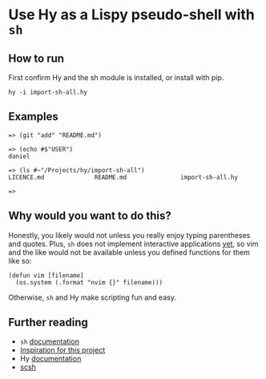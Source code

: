 # Use Hy as a Lispy pseudo-shell with `sh`

## How to run

First confirm Hy and the sh module is installed, or install with pip.

```hy
hy -i import-sh-all.hy
```

## Examples

```
=> (git "add" "README.md")

=> (echo #$"USER")
daniel

=> (ls #~"/Projects/hy/import-sh-all")
LICENCE.md              README.md               import-sh-all.hy

=> 
```

## Why would you want to do this?

Honestly, you likely would not unless you really enjoy typing parentheses and quotes. Plus, `sh` does not implement interactive applications [yet](https://github.com/amoffat/sh/issues/92), so vim and the like would not be available unless you defined functions for them like so:

```
(defun vim [filename]
  (os.system (.format "nvim {}" filename)))

```

Otherwise, `sh` and Hy make scripting fun and easy.

## Further reading

* `sh` [documentation](https://amoffat.github.io/sh/)
* [Inspiration for this project](https://twitter.com/paultag/status/314925996442796032)
* Hy [documentation](http://docs.hylang.org/en/latest/index.html)
* [scsh](https://github.com/scheme/scsh)
